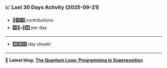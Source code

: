 <!--START_STATS-->
### 📈 Last 30 Days Activity (2025-09-21)  
- **🎱6️⃣6️⃣** contributions  
- **2️⃣🎱•🎱7️⃣** per day
---
- **1️⃣1️⃣3️⃣** day streak!
---
📝 **Latest blog:** [**The Quantum Loop: Programming in Superposition**](https://andriak.com/blog/quantum-loop)
<!--END_STATS-->
